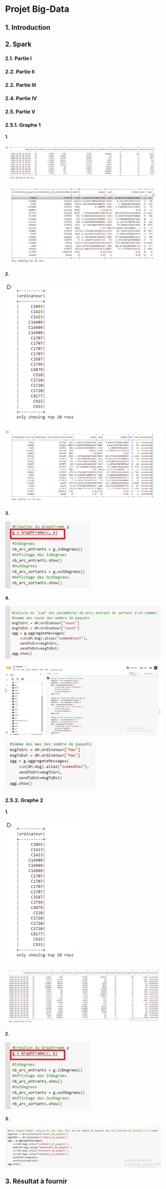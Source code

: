 # Projet Big-Data


## 1. Introduction

## 2. Spark

### 2.1. Partie I

### 2.2. Partie II

### 2.2. Partie III

### 2.4. Partie IV

### 2.5. Partie V

### 2.5.1. Graphe 1
#### 1.
![alt text][logo1]

[logo1]: https://github.com/Tomgalanx/Big-Data/blob/main/BigData_Project/Screen1.png
![alt text][logo2]

[logo2]: https://github.com/Tomgalanx/Big-Data/blob/main/BigData_Project/Screen2.png

#### 2.
![alt text][logo3]

[logo3]: https://github.com/Tomgalanx/Big-Data/blob/main/BigData_Project/Screen3.png
![alt text][logo4]

[logo4]: https://github.com/Tomgalanx/Big-Data/blob/main/BigData_Project/Screen4.png

#### 3.
![alt text][logo20]

[logo20]: https://github.com/Tomgalanx/Big-Data/blob/main/BigData_Project/Screen20.png

#### 4.
![alt text][logo21]

[logo21]: https://github.com/Tomgalanx/Big-Data/blob/main/BigData_Project/Screen21.png
![alt text][logo15]

[logo15]: https://github.com/Tomgalanx/Big-Data/blob/main/BigData_Project/Screen15.png
![alt text][logo22]

[logo22]: https://github.com/Tomgalanx/Big-Data/blob/main/BigData_Project/Screen22.png

### 2.5.2. Graphe 2
#### 1.
![alt text][logo5]

[logo5]: https://github.com/Tomgalanx/Big-Data/blob/main/BigData_Project/Screen5.png
![alt text][logo6]

[logo6]: https://github.com/Tomgalanx/Big-Data/blob/main/BigData_Project/Screen6.png

#### 2.
![alt text][logo20]

[logo20]: https://github.com/Tomgalanx/Big-Data/blob/main/BigData_Project/Screen20.png

#### 3.
![alt text][logo23]

[logo23]: https://github.com/Tomgalanx/Big-Data/blob/main/BigData_Project/Screen23.png

## 3. Résultat à fournir
